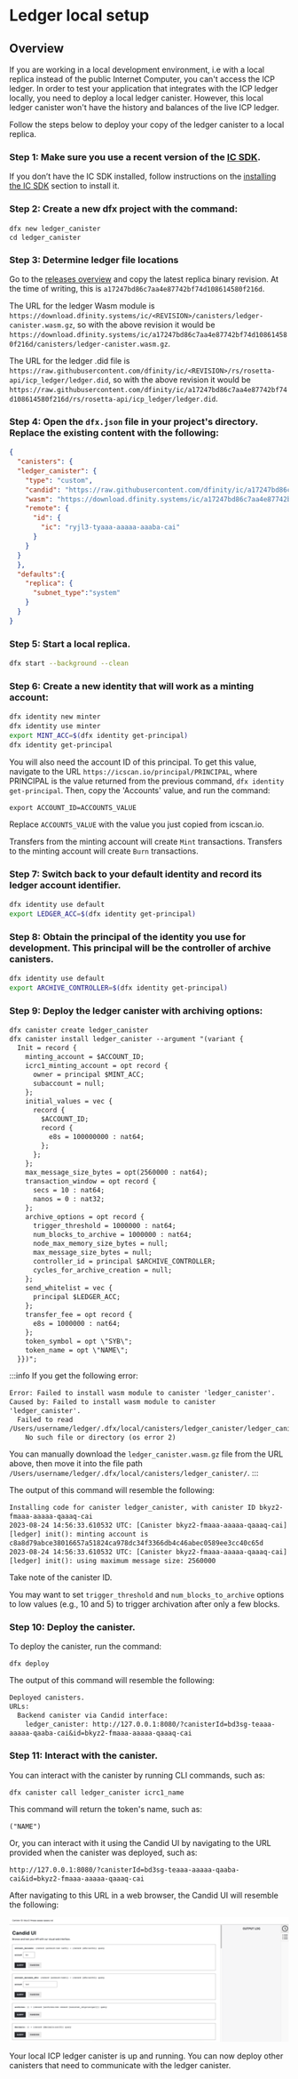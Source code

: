 # Ledger local setup

## Overview
If you are working in a local development environment, i.e with a local replica instead of the public Internet Computer, you can't access the ICP ledger. In order to test your application that integrates with the ICP ledger locally, you need to deploy a local ledger canister. However, this local ledger canister won't have the history and balances of the live ICP ledger.

Follow the steps below to deploy your copy of the ledger canister to a local replica.

### Step 1:  Make sure you use a recent version of the [IC SDK](/developer-docs/setup/install/index.mdx).
If you don’t have the IC SDK installed, follow instructions on the [installing the IC SDK](/developer-docs/setup/install/index.mdx) section to install it.

### Step 2: Create a new dfx project with the command:

```
dfx new ledger_canister
cd ledger_canister
```

### Step 3:  Determine ledger file locations

Go to the [releases overview](https://dashboard.internetcomputer.org/releases) and copy the latest replica binary revision. At the time of writing, this is `a17247bd86c7aa4e87742bf74d108614580f216d`.

The URL for the ledger Wasm module is `https://download.dfinity.systems/ic/<REVISION>/canisters/ledger-canister.wasm.gz`, so with the above revision it would be `https://download.dfinity.systems/ic/a17247bd86c7aa4e87742bf74d108614580f216d/canisters/ledger-canister.wasm.gz`.

The URL for the ledger .did file is `https://raw.githubusercontent.com/dfinity/ic/<REVISION>/rs/rosetta-api/icp_ledger/ledger.did`, so with the above revision it would be `https://raw.githubusercontent.com/dfinity/ic/a17247bd86c7aa4e87742bf74d108614580f216d/rs/rosetta-api/icp_ledger/ledger.did`.

### Step 4:  Open the `dfx.json` file in your project's directory. Replace the existing content with the following:

``` json
{
  "canisters": {
  "ledger_canister": {
    "type": "custom",
    "candid": "https://raw.githubusercontent.com/dfinity/ic/a17247bd86c7aa4e87742bf74d108614580f216d/rs/rosetta-api/icp_ledger/ledger.did",
    "wasm": "https://download.dfinity.systems/ic/a17247bd86c7aa4e87742bf74d108614580f216d/canisters/ledger_canister.wasm.gz",
    "remote": {
      "id": {
        "ic": "ryjl3-tyaaa-aaaaa-aaaba-cai"
      }
    }
  }
  },
  "defaults":{
    "replica": {
      "subnet_type":"system"
    }
  }
}
```

### Step 5:  Start a local replica.

``` sh
dfx start --background --clean
```

### Step 6:  Create a new identity that will work as a minting account:

``` sh
dfx identity new minter
dfx identity use minter
export MINT_ACC=$(dfx identity get-principal)
dfx identity get-principal
```

You will also need the account ID of this principal. To get this value, navigate to the URL `https://icscan.io/principal/PRINCIPAL`, where PRINCIPAL is the value returned from the previous command, `dfx identity get-principal`. Then, copy the 'Accounts' value, and run the command:

```
export ACCOUNT_ID=ACCOUNTS_VALUE
````

Replace `ACCOUNTS_VALUE` with the value you just copied from icscan.io. 

Transfers from the minting account will create `Mint` transactions. Transfers to the minting account will create `Burn` transactions.

### Step 7:  Switch back to your default identity and record its ledger account identifier.

``` sh
dfx identity use default
export LEDGER_ACC=$(dfx identity get-principal)
```

### Step 8: Obtain the principal of the identity you use for development. This principal will be the controller of archive canisters.

``` sh
dfx identity use default
export ARCHIVE_CONTROLLER=$(dfx identity get-principal)
```

### Step 9: Deploy the ledger canister with archiving options:

```
dfx canister create ledger_canister
dfx canister install ledger_canister --argument "(variant {
  Init = record {
    minting_account = $ACCOUNT_ID;
    icrc1_minting_account = opt record {
      owner = principal $MINT_ACC;
      subaccount = null;
    };
    initial_values = vec {
      record {
        $ACCOUNT_ID;
        record {
          e8s = 100000000 : nat64;
        };
      };
    };
    max_message_size_bytes = opt(2560000 : nat64);
    transaction_window = opt record {
      secs = 10 : nat64;
      nanos = 0 : nat32;
    };
    archive_options = opt record {
      trigger_threshold = 1000000 : nat64;
      num_blocks_to_archive = 1000000 : nat64;
      node_max_memory_size_bytes = null;
      max_message_size_bytes = null;
      controller_id = principal $ARCHIVE_CONTROLLER;
      cycles_for_archive_creation = null;
    };
    send_whitelist = vec {
      principal $LEDGER_ACC;
    };
    transfer_fee = opt record {
      e8s = 1000000 : nat64;
    };
    token_symbol = opt \"SYB\";
    token_name = opt \"NAME\";
  }})";
```

:::info 
If you get the following error:

```
Error: Failed to install wasm module to canister 'ledger_canister'.
Caused by: Failed to install wasm module to canister 'ledger_canister'.
  Failed to read /Users/username/ledger/.dfx/local/canisters/ledger_canister/ledger_canister.wasm.gz.
    No such file or directory (os error 2)
```

You can manually download the `ledger_canister.wasm.gz` file from the URL above, then move it into the file path `/Users/username/ledger/.dfx/local/canisters/ledger_canister/`.
:::

The output of this command will resemble the following:

```
Installing code for canister ledger_canister, with canister ID bkyz2-fmaaa-aaaaa-qaaaq-cai
2023-08-24 14:56:33.610532 UTC: [Canister bkyz2-fmaaa-aaaaa-qaaaq-cai] [ledger] init(): minting account is c8a8d79abce38016657a51824ca978dc34f3366db4c46abec0589ee3cc40c65d
2023-08-24 14:56:33.610532 UTC: [Canister bkyz2-fmaaa-aaaaa-qaaaq-cai] [ledger] init(): using maximum message size: 2560000
```

Take note of the canister ID.

You may want to set `trigger_threshold` and `num_blocks_to_archive` options to low values (e.g., 10 and 5) to trigger archivation after only a few blocks.

### Step 10: Deploy the canister.

To deploy the canister, run the command:

```
dfx deploy
```

The output of this command will resemble the following:

```
Deployed canisters.
URLs:
  Backend canister via Candid interface:
    ledger_canister: http://127.0.0.1:8080/?canisterId=bd3sg-teaaa-aaaaa-qaaba-cai&id=bkyz2-fmaaa-aaaaa-qaaaq-cai
```

### Step 11: Interact with the canister.

You can interact with the canister by running CLI commands, such as:

```
dfx canister call ledger_canister icrc1_name 
```

This command will return the token's name, such as:

```
("NAME")
```

Or, you can interact with it using the Candid UI by navigating to the URL provided when the canister was deployed, such as:

```
http://127.0.0.1:8080/?canisterId=bd3sg-teaaa-aaaaa-qaaba-cai&id=bkyz2-fmaaa-aaaaa-qaaaq-cai
```

After navigating to this URL in a web browser, the Candid UI will resemble the following:

![Candid UI](../_attachments/CandidUI.png)

Your local ICP ledger canister is up and running. You can now deploy other canisters that need to communicate with the ledger canister.
